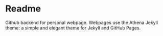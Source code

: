 # Readme

Github backend for personal webpage. Webpages use the Athena Jekyll theme: a simple and elegant theme for Jekyll and GitHub Pages.

